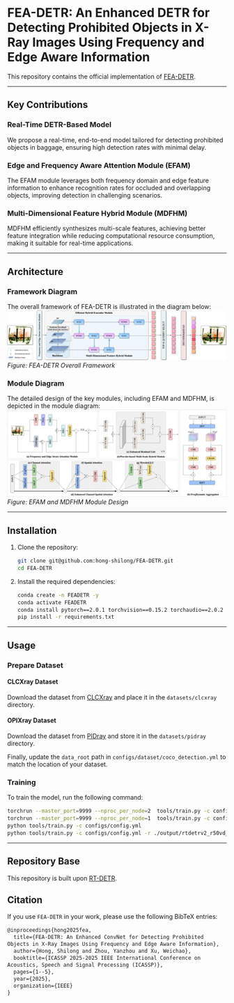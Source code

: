 # FEA-DETR: An Enhanced DETR for Detecting Prohibited Objects in X-Ray Images Using Frequency and Edge Aware Information

This repository contains the official implementation of [FEA-DETR](https://ieeexplore.ieee.org/abstract/document/10889378/).

---

## Key Contributions

### Real-Time DETR-Based Model
We propose a real-time, end-to-end model tailored for detecting prohibited objects in baggage, ensuring high detection rates with minimal delay.

### Edge and Frequency Aware Attention Module (EFAM)
The EFAM module leverages both frequency domain and edge feature information to enhance recognition rates for occluded and overlapping objects, improving detection in challenging scenarios.

### Multi-Dimensional Feature Hybrid Module (MDFHM)
MDFHM efficiently synthesizes multi-scale features, achieving better feature integration while reducing computational resource consumption, making it suitable for real-time applications.

---
## Architecture

### Framework Diagram
The overall framework of FEA-DETR is illustrated in the diagram below:
![Framework Diagram](imgs/framework.png)  
*Figure: FEA-DETR Overall Framework*

### Module Diagram
The detailed design of the key modules, including EFAM and MDFHM, is depicted in the module diagram:
![Module Diagram](imgs/module.png)  
*Figure: EFAM and MDFHM Module Design*

---
## Installation

1. Clone the repository:
    ```bash
    git clone git@github.com:hong-shilong/FEA-DETR.git
    cd FEA-DETR
    ```

2. Install the required dependencies:
    ```bash
    conda create -n FEADETR -y
    conda activate FEADETR 
    conda install pytorch==2.0.1 torchvision==0.15.2 torchaudio==2.0.2 pytorch-cuda=11.8 -c pytorch -c nvidia -y
    pip install -r requirements.txt
    ```

---

## Usage

### Prepare Dataset

#### CLCXray Dataset  
Download the dataset from [CLCXray](https://github.com/GreysonPhoenix/CLCXray) and place it in the `datasets/clcxray` directory.

#### OPIXray Dataset  
Download the dataset from [PIDray](https://github.com/lutao2021/PIDray) and store it in the `datasets/pidray` directory.

Finally, update the `data_root` path in `configs/dataset/coco_detection.yml` to match the location of your dataset.

### Training

To train the model, run the following command:
```bash
torchrun --master_port=9999 --nproc_per_node=2  tools/train.py -c configs/config.yml
torchrun --master_port=9999 --nproc_per_node=1  tools/train.py -c configs/config.yml
python tools/train.py -c configs/config.yml
python tools/train.py -c configs/config.yml -r ./output/rtdetrv2_r50vd_6x_coco/map50_best.pth --test-only
```
---
## Repository Base

This repository is built upon [RT-DETR](https://github.com/lyuwenyu/RT-DETR). 
## Citation
If you use `FEA-DETR` in your work, please use the following BibTeX entries:
```
@inproceedings{hong2025fea,
  title={FEA-DETR: An Enhanced ConvNet for Detecting Prohibited Objects in X-Ray Images Using Frequency and Edge Aware Information},
  author={Hong, Shilong and Zhou, Yanzhou and Xu, Weichao},
  booktitle={ICASSP 2025-2025 IEEE International Conference on Acoustics, Speech and Signal Processing (ICASSP)},
  pages={1--5},
  year={2025},
  organization={IEEE}
}
```